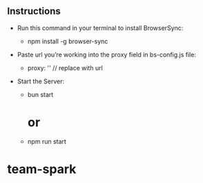 Instructions
------------
- Run this command in your terminal to install BrowserSync:
    - npm install -g browser-sync

- Paste url you’re working into the proxy field in bs-config.js file:
    - proxy: '' // replace with url

- Start the Server:
    - bun start
        # or
    - npm run start
# team-spark
